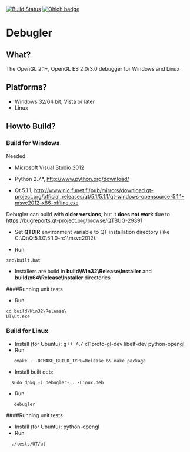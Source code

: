 [![Build Status](https://secure.travis-ci.org/debugler/debugler.png?branch=master)](http://travis-ci.org/debugler/debugler)
[![Ohloh badge](https://www.ohloh.net/p/debugler/widgets/project_thin_badge.gif)](http://www.ohloh.net/p/debugler)


# Debugler

## What?

The OpenGL 2.1+, OpenGL ES 2.0/3.0 debugger for Windows and Linux

## Platforms?
* Windows 32/64 bit, Vista or later
* Linux  

## Howto Build?

### Build for Windows

Needed: 
 * Microsoft Visual Studio 2012

 * Python 2.7.*, http://www.python.org/download/

 * Qt 5.1.1, http://www.nic.funet.fi/pub/mirrors/download.qt-project.org/official_releases/qt/5.1/5.1.1/qt-windows-opensource-5.1.1-msvc2012-x86-offline.exe
 
 Debugler can build with <b>older versions</b>, but it <b> does not work </b> due to https://bugreports.qt-project.org/browse/QTBUG-29391

 * Set <b>QTDIR</b> environment variable to QT installation directory (like C:\Qt\Qt5.1.0\5.1.0-rc1\msvc2012).

 * Run 
```
src\built.bat
```
 * Installers are build in <b>build\Win32\Release\Installer</b> and <b>build\x64\Release\Installer</b> directories

####Running unit tests

 * Run
  ```
  cd build\Win32\Release\
  UT\ut.exe
  ```

### Build for Linux

  * Install (for Ubuntu): g++-4.7 x11proto-gl-dev libelf-dev python-opengl
  * Run
```
   cmake . -DCMAKE_BUILD_TYPE=Release && make package
```
  * Install built deb:
```  
  sudo dpkg -i debugler-...-Linux.deb
```
  * Run
```  
   debugler
```

####Running unit tests

  * Install (for Ubuntu): python-opengl
  * Run
```
  ./tests/UT/ut
```

